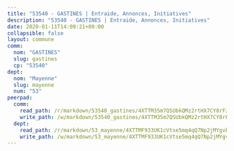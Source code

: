 ```yaml
---
title: "53540 - GASTINES | Entraide, Annonces, Initiatives"
description: "53540 - GASTINES | Entraide, Annonces, Initiatives"
date: 2020-01-11T14:09:21+09:00
collapsible: false
layout: commune
comm:
  nom: "GASTINES"
  slug: gastines
  cp: "53540"
dept:
  nom: "Mayenne"
  slug: mayenne
  num: "53"
peerpad:
  comm:
    read_path: /r/markdown/53540_gastines/4XTTM35m7QSUbkQMz2rtHX7CY8rFzMHsDMQoGPfjD84g8dtL8
    write_path: /w/markdown/53540_gastines/4XTTM35m7QSUbkQMz2rtHX7CY8rFzMHsDMQoGPfjD84g8dtL8-K3TgUz1j7YBEP1hApEMq7YSihT5n782yVtzdkhxYb31YxqEjfaFZGuWR3jCZQMNazfaiw7aBRn1QRjqUkVWWtwbbqXFNHsmYSF4b5snGyKEcWxVc7maHgE3QE3uQx5metJvdGZYt
  dept:
    read_path: /r/markdown/53_mayenne/4XTTMF933UK1cVtse5mq4qQ7Np2jMYgvbp6qouY9MWyoeWY43
    write_path: /w/markdown/53_mayenne/4XTTMF933UK1cVtse5mq4qQ7Np2jMYgvbp6qouY9MWyoeWY43-K3TgUcgqTBNoSTxPqkZ94HV7ydPjBnvnBue9tEiK9jakhdXjxdo4Br4iK1oa2CDh4yEVWX1tFyjU9wvcKRuNLDocpAE5TJXkqSv2docSVtfLpqmkB6Zf1obqgGj7oAqY4ytCV5Es
---
```


